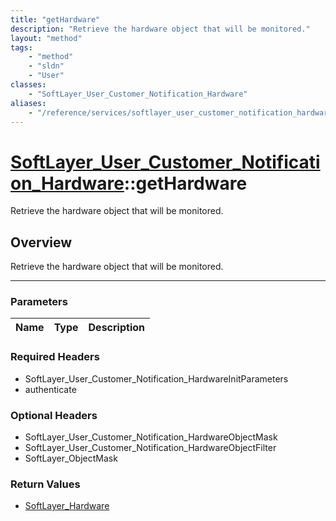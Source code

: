 ```yaml
---
title: "getHardware"
description: "Retrieve the hardware object that will be monitored."
layout: "method"
tags:
    - "method"
    - "sldn"
    - "User"
classes:
    - "SoftLayer_User_Customer_Notification_Hardware"
aliases:
    - "/reference/services/softlayer_user_customer_notification_hardware/getHardware"
---
```

# [SoftLayer_User_Customer_Notification_Hardware](/reference/services/SoftLayer_User_Customer_Notification_Hardware)::getHardware

Retrieve the hardware object that will be monitored.


## Overview 
Retrieve the hardware object that will be monitored.

-----

### Parameters 
|Name | Type | Description |
| --- | --- | --- |


### Required Headers
* SoftLayer_User_Customer_Notification_HardwareInitParameters
* authenticate


### Optional Headers
* SoftLayer_User_Customer_Notification_HardwareObjectMask
* SoftLayer_User_Customer_Notification_HardwareObjectFilter
* SoftLayer_ObjectMask

### Return Values
* <a href='/reference/datatypes/SoftLayer_Hardware'>SoftLayer_Hardware </a>




